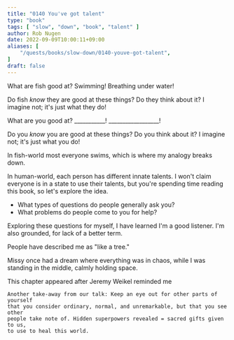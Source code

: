 ```yaml
---
title: "0140 You've got talent"
type: "book"
tags: [ "slow", "down", "book", "talent" ]
author: Rob Nugen
date: 2022-09-09T10:00:11+09:00
aliases: [
    "/quests/books/slow-down/0140-youve-got-talent",
]
draft: false
---
```


What are fish good at?  Swimming!  Breathing under water!

Do fish *know* they are good at these things?  Do they think about it?
I imagine not; it's just what they do!

What are you good at?  ___________!    __________________!

Do you *know* you are good at these things?  Do you think about it?
I imagine not; it's just what you do!

In fish-world most everyone swims, which is where my analogy breaks down.

In human-world, each person has different innate talents.
I won't claim everyone is in a state to use their talents,
but you're spending time reading this book, so let's explore the idea.

* What types of questions do people generally ask you?
* What problems do people come to you for help?

Exploring these questions for myself, I have learned I'm a good listener.
I'm also grounded, for lack of a better term.

People have described me as "like a tree."

Missy once had a dream where everything was in chaos,
while I was standing in the middle, calmly holding space.

This chapter appeared after
Jeremy Weikel reminded me

    Another take-away from our talk: Keep an eye out for other parts of yourself
    that you consider ordinary, normal, and unremarkable, but that you see other
    people take note of. Hidden superpowers revealed = sacred gifts given to us,
    to use to heal this world.
